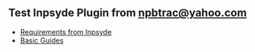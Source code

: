 ## Test Inpsyde Plugin from npbtrac@yahoo.com
- [Requirements from Inpsyde](docs/00-requirements-from-inpsyde.md)
- [Basic Guides](docs/01-basic-guides.md)
